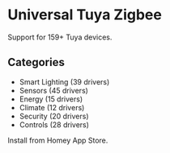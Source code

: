 # Universal Tuya Zigbee

Support for 159+ Tuya devices.

## Categories
- Smart Lighting (39 drivers)
- Sensors (45 drivers) 
- Energy (15 drivers)
- Climate (12 drivers)
- Security (20 drivers)
- Controls (28 drivers)

Install from Homey App Store.